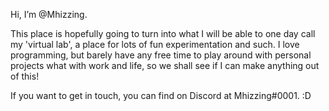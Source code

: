 Hi, I’m @Mhizzing.

This place is hopefully going to turn into what I will be able to one day call my 'virtual lab', a place for lots of fun experimentation and such. I love programming, but barely have any free time to play around with personal projects what with work and life, so we shall see if I can make anything out of this!

If you want to get in touch, you can find on Discord at Mhizzing#0001. :D

<!---
Mhizzing/Mhizzing is a ✨ special ✨ repository because its `README.md` (this file) appears on your GitHub profile.
You can click the Preview link to take a look at your changes.
--->

